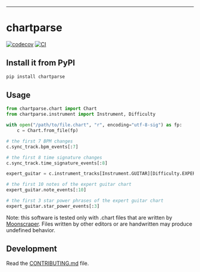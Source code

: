 ---
# chartparse

[![codecov](https://codecov.io/gh/AWConant/chartparse/branch/main/graph/badge.svg?token=chartparse_token_here)](https://codecov.io/gh/AWConant/chartparse)
[![CI](https://github.com/AWConant/chartparse/actions/workflows/main.yml/badge.svg)](https://github.com/AWConant/chartparse/actions/workflows/main.yml)

## Install it from PyPI

```bash
pip install chartparse
```

## Usage

```py
from chartparse.chart import Chart
from chartparse.instrument import Instrument, Difficulty

with open("/path/to/file.chart", "r", encoding="utf-8-sig") as fp:
	c = Chart.from_file(fp)

# the first 7 BPM changes
c.sync_track.bpm_events[:7]

# the first 8 time signature changes
c.sync_track.time_signature_events[:8]

expert_guitar = c.instrument_tracks[Instrument.GUITAR][Difficulty.EXPERT]

# the first 10 notes of the expert guitar chart
expert_guitar.note_events[:10]

# the first 3 star power phrases of the expert guitar chart
expert_guitar.star_power_events[:3]
```

Note: this software is tested only with .chart files that are written by
[Moonscraper](https://github.com/FireFox2000000/Moonscraper-Chart-Editor).
Files written by other editors or are handwritten may produce undefined
behavior.

## Development

Read the [CONTRIBUTING.md](CONTRIBUTING.md) file.
